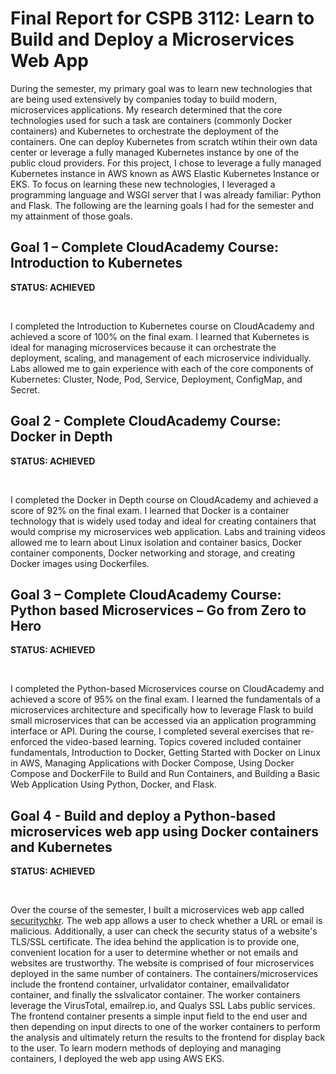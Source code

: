 <h1>Final Report for CSPB 3112: Learn to Build and Deploy a Microservices Web App</h1>

<p>During the semester, my primary goal was to learn new technologies that are being used extensively by companies today to build modern, microservices applications.
My research determined that the core technologies used for such a task are containers (commonly Docker containers) and Kubernetes to orchestrate the deployment of the
containers.  One can deploy Kubernetes from scratch wtihin their own data center or leverage a fully managed Kubernetes instance by one of the public cloud providers.
 For this project, I chose to leverage a fully managed Kubernetes instance in AWS known as AWS Elastic Kubernetes Instance or EKS.  To focus on learning these new technologies,
I leveraged a programming language and WSGI server that I was already familiar:  Python and Flask.  The following are the learning goals I had for the semester and my attainment of 
those goals.</p>

<h2>Goal 1 – Complete CloudAcademy Course: Introduction to Kubernetes</h2>

<p><b>STATUS:  ACHIEVED</b></p><br>

<p>I completed the Introduction to Kubernetes course on CloudAcademy and achieved a score of 100% on the final exam. I learned that Kubernetes is ideal for managing
microservices because it can orchestrate the deployment, scaling, and management of each microservice individually.  Labs allowed me to gain experience with each of the
core components of Kubernetes:  Cluster, Node, Pod, Service, Deployment, ConfigMap, and Secret.</p>

<h2>Goal 2 - Complete CloudAcademy Course: Docker in Depth</h2>

<p><b>STATUS:  ACHIEVED</b></p><br>

<p>I completed the Docker in Depth course on CloudAcademy and achieved a score of 92% on the final exam.  I learned that Docker is a container technology that is
widely used today and ideal for creating containers that would comprise my microservices web application.  Labs and training videos allowed me to learn about
Linux isolation and container basics, Docker container components, Docker networking and storage, and creating Docker images using Dockerfiles.</p>

<h2>Goal 3 – Complete CloudAcademy Course: Python based Microservices – Go from Zero to Hero</h2>

<p><b>STATUS:  ACHIEVED</b></p><br>

<p>I completed the Python-based Microservices course on CloudAcademy and achieved a score of 95% on the final exam.  I learned the fundamentals of a microservices architecture and
specifically how to leverage Flask to build small microservices that can be accessed via an application programming interface or API.  During the course, I completed several exercises that re-enforced the video-based learning.  Topics covered included container fundamentals, Introduction to Docker, Getting Started with Docker on Linux in AWS, Managing Applications with Docker Compose, Using Docker Compose and DockerFile to Build and Run Containers, and Building a Basic Web Application Using Python, Docker, and Flask. </p>

<h2>Goal 4 - Build and deploy a Python-based microservices web app using Docker containers and Kubernetes</h2>

<p><b>STATUS:  ACHIEVED</b></p><br>

<p>Over the course of the semester, I built a microservices web app called <a href="https://github.com/TrullJ/securitychkr">securitychkr</a>.  The web app allows a user to check whether a URL or email is malicious.  Additionally, a user can check the security status of a website's TLS/SSL certificate.  The idea behind the application is to provide one, convenient location for a user to determine whether or not emails and websites are trustworthy.  The website is comprised of four microservices deployed in the same number of containers.  The containers/microservices include the frontend container, urlvalidator container, emailvalidator container, and finally the sslvalicator container.  The worker containers leverage the VirusTotal, emailrep.io, and Qualys SSL Labs public services.  The frontend container presents a simple input field to the end user and then depending on input directs to one of the worker containers to perform the analysis and ultimately return the results to the frontend for display back to the user.  To learn modern methods of deploying and managing containers, I deployed the web app using AWS EKS. </p>

